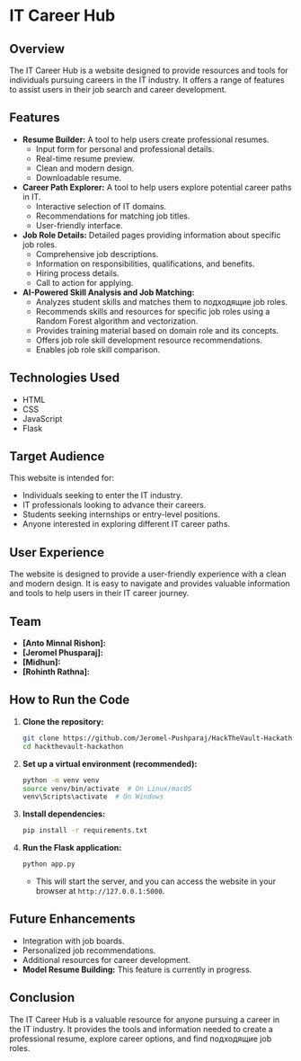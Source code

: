 ﻿# IT Career Hub

## Overview

The IT Career Hub is a website designed to provide resources and tools for individuals pursuing careers in the IT industry. It offers a range of features to assist users in their job search and career development.

## Features

- **Resume Builder:** A tool to help users create professional resumes.
  - Input form for personal and professional details.
  - Real-time resume preview.
  - Clean and modern design.
  - Downloadable resume.
- **Career Path Explorer:** A tool to help users explore potential career paths in IT.
  - Interactive selection of IT domains.
  - Recommendations for matching job titles.
  - User-friendly interface.
- **Job Role Details:** Detailed pages providing information about specific job roles.
  - Comprehensive job descriptions.
  - Information on responsibilities, qualifications, and benefits.
  - Hiring process details.
  - Call to action for applying.
- **AI-Powered Skill Analysis and Job Matching:**
  - Analyzes student skills and matches them to подходящие job roles.
  - Recommends skills and resources for specific job roles using a Random Forest algorithm and vectorization.
  - Provides training material based on domain role and its concepts.
  - Offers job role skill development resource recommendations.
  - Enables job role skill comparison.

## Technologies Used

- HTML
- CSS
- JavaScript
- Flask

## Target Audience

This website is intended for:

- Individuals seeking to enter the IT industry.
- IT professionals looking to advance their careers.
- Students seeking internships or entry-level positions.
- Anyone interested in exploring different IT career paths.

## User Experience

The website is designed to provide a user-friendly experience with a clean and modern design. It is easy to navigate and provides valuable information and tools to help users in their IT career journey.

## Team

* **\[Anto Minnal Rishon]:**
* **\[Jeromel Phusparaj]:** 
* **\[Midhun]:** 
* **\[Rohinth Rathna]:** 
    

## How to Run the Code

1.  **Clone the repository:**
    ```bash
    git clone https://github.com/Jeromel-Pushparaj/HackTheVault-Hackathon.git
    cd hackthevault-hackathon
    ```
2.  **Set up a virtual environment (recommended):**
    ```bash
    python -m venv venv
    source venv/bin/activate  # On Linux/macOS
    venv\Scripts\activate  # On Windows
    ```
3.  **Install dependencies:**
    ```bash
    pip install -r requirements.txt
    ```
4.  **Run the Flask application:**
    ```bash
    python app.py
    ```
    * This will start the server, and you can access the website in your browser at `http://127.0.0.1:5000`.

## Future Enhancements

- Integration with job boards.
- Personalized job recommendations.
- Additional resources for career development.
- **Model Resume Building:** This feature is currently in progress.

## Conclusion

The IT Career Hub is a valuable resource for anyone pursuing a career in the IT industry. It provides the tools and information needed to create a professional resume, explore career options, and find подходящие job roles.

